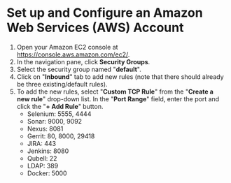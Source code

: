 Set up and Configure an Amazon Web Services (AWS) Account
=========================================================

1. Open your Amazon EC2 console at https://console.aws.amazon.com/ec2/.
2. In the navigation pane, click **Security Groups**.
3. Select the security group named "**default**".
4. Click on "**Inbound**" tab to add new rules (note that there should already be three existing/default rules).
5. To add the new rules, select "**Custom TCP Rule**" from the "**Create a new rule**" drop-down list. In the "**Port Range**" field, enter the port and click the "**+ Add Rule**" button.
   * Selenium: 5555, 4444
   * Sonar: 9000, 9092
   * Nexus: 8081
   * Gerrit: 80, 8000, 29418
   * JIRA: 443
   * Jenkins: 8080
   * Qubell: 22
   * LDAP: 389
   * Docker: 5000
